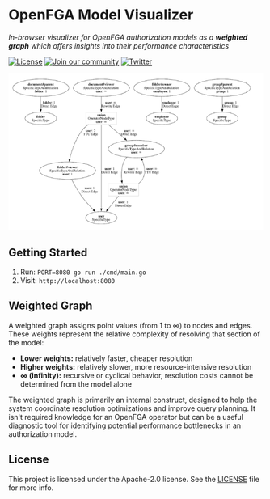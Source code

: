 # OpenFGA Model Visualizer

*In-browser visualizer for OpenFGA authorization models as a **weighted graph** which offers insights into their performance characteristics*

[![License](https://img.shields.io/badge/License-Apache_2.0-blue.svg)](./LICENSE)
[![Join our community](https://img.shields.io/badge/slack-cncf_%23openfga-40abb8.svg?logo=slack)](https://openfga.dev/community)
[![Twitter](https://img.shields.io/twitter/follow/openfga?color=%23179CF0&logo=twitter&style=flat-square "@openfga on Twitter")](https://twitter.com/openfga)


![example screenshot of rendered weighted graph for an OpenFGA authorization model](/screenshot.png)

## Getting Started

1. Run: `PORT=8080 go run ./cmd/main.go`
2. Visit: `http://localhost:8080` 


## Weighted Graph

A weighted graph assigns point values (from 1 to ∞) to nodes and edges. These weights represent the relative complexity of resolving that section of the model:

 - **Lower weights:** relatively faster, cheaper resolution
 - **Higher weights:** relatively slower, more resource-intensive resolution
 - **∞ (infinity):** recursive or cyclical behavior, resolution costs cannot be determined from the model alone

The weighted graph is primarily an internal construct, designed to help the system coordinate resolution optimizations and improve query planning. It isn't required knowledge for an OpenFGA operator but can be a useful diagnostic tool for identifying potential performance bottlenecks in an authorization model.

## License

This project is licensed under the Apache-2.0 license. See the [LICENSE](https://github.com/openfga/language/blob/main/LICENSE) file for more info.